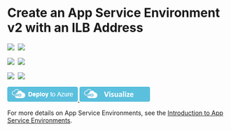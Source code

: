 # Create an App Service Environment v2 with an ILB Address

<IMG SRC="https://azbotstorage.blob.core.windows.net/badges/201-web-app-asev2-ilb-create/PublicLastTestDate.svg" />&nbsp;
<IMG SRC="https://azbotstorage.blob.core.windows.net/badges/201-web-app-asev2-ilb-create/PublicDeployment.svg" />&nbsp;

<IMG SRC="https://azbotstorage.blob.core.windows.net/badges/201-web-app-asev2-ilb-create/FairfaxLastTestDate.svg" />&nbsp;
<IMG SRC="https://azbotstorage.blob.core.windows.net/badges/201-web-app-asev2-ilb-create/FairfaxDeployment.svg" />&nbsp;

<IMG SRC="https://azbotstorage.blob.core.windows.net/badges/201-web-app-asev2-ilb-create/BestPracticeResult.svg" />&nbsp;
<IMG SRC="https://azbotstorage.blob.core.windows.net/badges/201-web-app-asev2-ilb-create/CredScanResult.svg" />&nbsp;

<a href="https://portal.azure.com/#create/Microsoft.Template/uri/https%3A%2F%2Fraw.githubusercontent.com%2Fazure%2Fazure-quickstart-templates%2Fmaster%2F201-web-app-asev2-ilb-create%2Fazuredeploy.json" target="_blank">
    <img src="https://raw.githubusercontent.com/Azure/azure-quickstart-templates/master/1-CONTRIBUTION-GUIDE/images/deploytoazure.png"/>
</a>
<a href="http://armviz.io/#/?load=https%3A%2F%2Fraw.githubusercontent.com%2FAzure%2Fazure-quickstart-templates%2Fmaster%2F201-web-app-asev2-ilb-create%2Fazuredeploy.json" target="_blank">
    <img src="https://raw.githubusercontent.com/Azure/azure-quickstart-templates/master/1-CONTRIBUTION-GUIDE/images/visualizebutton.png"/>
</a>

For more details on App Service Environments, see the [Introduction to App Service Environments](https://docs.microsoft.com/en-us/azure/app-service/app-service-environment/intro).
